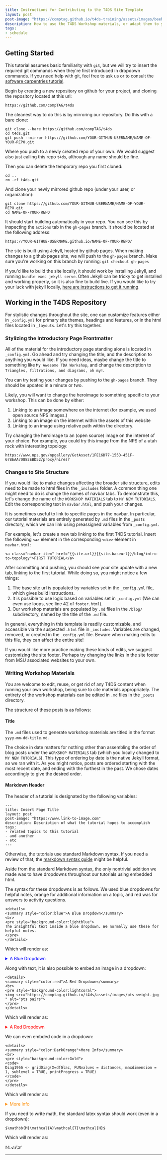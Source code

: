 ```yaml
---
title: Instructions for Contributing to the T4DS Site Template
layout: post
post-image: "https://comptag.github.io/t4ds-training/assets/images/beehive.jpg"
description: How to use the T4DS Workshop materials, or adapt them to your own workshop setting.
tags:
- schedule
---
```


## Getting Started

This tutorial assumes basic familiarity with `git`, but
we will try to insert the required git commands when they're first
introduced in dropdown commands. If you need help with git,
feel free to ask us or to consult the
[software carpentries tutorial](https://swcarpentry.github.io/git-novice/).

Begin by creating a new repository on github for your project, and cloning the repository
located at this url:

`https://github.com/compTAG/t4ds`

The cleanest way to do this is by mirroring our repository. Do this with a bare clone:

```
git clone --bare https://github.com/compTAG/t4ds
cd t4ds.git
git push --mirror https://github.com/YOUR-GITHUB-USERNAME/NAME-OF-YOUR-REPO.git
```

Where you push to a newly created repo of your own. We would suggest also just calling this repo
`t4ds`, although any name should be fine.

Then you can delete the temporary repo you first cloned:

```
cd ..
rm -rf t4ds.git
```

And clone your newly mirrored github repo (under your user, or organization):

```
git clone https://github.com/YOUR-GITHUB-USERNAME/NAME-OF-YOUR-REPO.git
cd NAME-OF-YOUR-REPO
```

It should start building automatically in your repo. You can see this by inspecting the
`actions` tab in the `gh-pages` branch. It should be located at the following address:

`https://YOUR-GITHUB-USERNAME.github.io/NAME-OF-YOUR-REPO/`

The site is built using Jekyll, hosted by github pages. When making changes to a github pages
site, we will push to the `gh-pages` branch.
Make sure you're working on this branch by running:
```git checkout gh-pages```

If you'd like to build the
site locally, it should work by installing Jekyll, and running
`bundle exec jekyll serve`. Often Jekyll can be tricky to get installed and
working properly, so it is also fine to build live. If you would like to try your luck
with jekyll locally, [here are instructions to get it running](https://jekyllrb.com/docs/installation/).


## Working in the T4DS Repository

For stylistic changes throughout the site, one can customize features either in
`_config.yml` for primary site themes, headings and features, or in the html files
located in `_layouts`. Let's try this together.

### Stylizing the Introductory Page Frontmatter

All of the material for the introductory page standing alone is located in
`_config.yml`. Go ahead and try changing the title, and the description to anything you would like.
If you need ideas, maybe change the title to something like
`My Awesome TDA Workshop`, and change the description to
`Triangles, filtrations, and diagrams, oh my!`.

You can try testing your changes by pushing to the `gh-pages` branch. They should be updated in a minute or two.

Likely, you will want to change the heroimage to something specific to your workshop. This can be done by either:
1. Linking to an image somewhere on the internet (for example, we used open source NPS images.)
2. Linking to an image on the internet within the assets of this website
3. Linking to an image using relative path within the directory.

Try changing the heroimage to an (open source) image on the internet of your choice. For example, you could try
this image from the NPS of a utah rock with interesting topology:

`https://www.nps.gov/npgallery/GetAsset/1FE16D77-155D-451F-67BEAA70882EBD52/proxy/hires?`

### Changes to Site Structure

If you would like to make changes affecting the broader site structure,
edits need to be made to html files in the `_includes` folder. A common thing one might
need to do is change the names of navbar tabs. To demonstrate this, let's change the name of the
`WORKSHOP MATERIALS` tab to `MY NEW TUTORIALS`. Edit the corresponding text in `navbar.html`,
and push your changes.

It is sometimes useful to link to specific pages in the navbar. In particular,
our tutorial materials are entirely generated by `.md` files in the `_posts`
directory, which we can link using preassigned variables from `_config.yml`.

For example, let's create a new tab linking to the first T4DS tutorial.
Insert the following `<a>` element in the corresponding
`<div>` element in `navbar.html`:

```
<a class="navbar-item" href="{{site.url}}{{site.baseurl}}/blog/intro-to-topology">FIRST TUTORIAL</a>
```

After committing and pushing, you should see your site update with a new tab, linking to the first tutorial.
While doing so, you might notice a few things:

1. The base site url is populated by variables set in the `_config.yml` file, which gives build instructions.
2. It is possible to use logic based on variables set in `_config.yml` (We can even use loops, see line 42 of `footer.html`).
3. Our workshop materials are populated by `.md` files in the `/blog/` subdirectory, named by the title of the `.md` file.

In general, everything in this template is readily customizable, and accessible via the suspected `.html` file in `_includes`.
Variables are changed, removed, or created in the `_config.yml` file. Beware when making edits to this file, they can
affect the entire site!

If you would like more practice making these kinds of edits, we suggest customizing the site footer.
Perhaps try changing the links in the site footer from MSU associated websites to your own.

### Writing Workshop Materials

You are welcome to edit, reuse, or get rid of any T4DS content when 
running your own workshop, 
being sure to cite materials appropriately. The entirety of the 
workshop materials can be edited in `.md` files in the `_posts` directory.

The structure of these posts is as follows:

#### Title

The `.md` files used to generate workshop materials
are titled in the format `yyyy-mm-dd-title.md`.

The choice in date matters for nothing other than assembling the order
of blog posts under the `WORKSHOP MATERIALS` tab (which you locally changed to 
`MY NEW TUTORIALS`). This type of ordering by date is the native Jekyll format, so we 
ran with it. As you might notice, posts are ordered starting with the most recent
date, and ending with the furthest in the past. We chose dates accordingly to give
the desired order.

#### Markdown Header

The header of a tutorial is designated by the following variables:

```
---
title: Insert Page Title
layout: post
post-image: "https://www.link-to-image.com"
description: Description of what the tutorial hopes to accomplish
tags:
- related topics to this tutorial
- and another
- etc
---
```

Otherwise, the tutorials use standard Markdown syntax. If you need a review of that,
the [markdown syntax guide](https://www.markdownguide.org/basic-syntax/) might be
helpful.

Aside from the standard Markdown syntax, the only nontrivial addition we made was to
have dropdowns throughout our tutorials using embedded html.

The syntax for these dropdowns is as follows. We used blue dropdowns for helpful notes,
orange for additional information on a topic, and red was for answers to activity
questions.

```
<details>
<summary style="color:blue">A Blue Dropdown</summary>
<br>
<pre style="background-color:lightblue">
The insightful text inside a blue dropdown. We normally use these for helpful notes.
</pre>
</details>
```

Which will render as:

<details>
<summary style="color:blue">A Blue Dropdown</summary>
<br>
<pre style="background-color:lightblue">
The insightful text inside a blue dropdown. We normally use these for helpful notes.
</pre>
</details>


Along with text, it is also possible to embed an image in a dropdown:

```
<details>
<summary style="color:red">A Red Dropdown</summary>
<br>
<pre style="background-color:lightcoral">
<img src="https://comptag.github.io/t4ds/assets/images/pts-weight.jpg " alt="pts pairs">
</pre>
</details>
```

Which will render as:

<details>
<summary style="color:red">A Red Dropdown</summary>
<br>
<pre style="background-color:lightcoral">
<img src="https://comptag.github.io/t4ds/assets/images/pts-weight.jpg " alt="pts pairs">
</pre>
</details>

We can even embded code in a dropdown:

```
<details>
<summary style="color:DarkOrange">More Info</summary>
<br>
<pre style="background-color:Gold">
<code>
Diag1966 <- gridDiag(X=dfGlac, FUNvalues = distances, maxdimension = 1, sublevel = TRUE, printProgress = TRUE)
</code>
</pre>
</details>
```

Which will render as:

<details>
<summary style="color:DarkOrange">More Info</summary>
<br>
<pre style="background-color:Gold">
<code>
Diag1966 <- gridDiag(X=dfGlac, FUNvalues = distances, maxdimension = 1, sublevel = TRUE, printProgress = TRUE)
</code>
</pre>
</details>

If you need to write math, the standard latex syntax should work
(even in a dropdown):

`$\mathbb{M}\mathcal{A}\mathcal{T}\mathcal{H}$`

Which will render as:

$\mathbb{M}\mathcal{A}\mathcal{T}\mathcal{H}$



---
